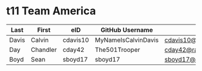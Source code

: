 # t11 Team America

| Last | First | eID | GitHub Username | Email |
|------|-------|-----|-----------------|-------|
| Davis | Calvin | cdavis10 | MyNameIsCalvinDavis | cdavis10@rams.colostate.edu |
| Day | Chandler | cday42 | The501Trooper | cday42@rams.colostate.edu |
| Boyd | Sean | sboyd17 | sboyd17 | sboyd17@rams.colostate.edu |

